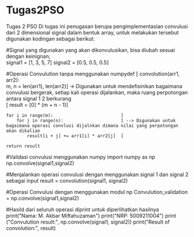 # Tugas2PSO
 Tugas 2 PSO 
Di tugas ini penugasan berupa pengimplementasian convulusi dari 2 dimensional signal dalam bentuk array, untuk melakukan tersebut digunakan kodingan sebagai berikut: 

#Signal yang digunakan yang akan dikonvulusikan, bisa diubah sesuai dengan keinignan;  
signal1 = [1, 3, 5, 7]
signal2 = [0.5, 0.5, 0.5]

#Operasi Convulution tanpa menggunakan numpydef 
 [   convolution(arr1, arr2):    
    m, n = len(arr1), len(arr2)]  -> Digunakan untuk mendefisinikan bagaimana convulusi bergerak, setiap kali operasi dijalankan, maka ruang perpotongan antara signal 1                                     2 berkurang  
   [ result = [0] * (m + n - 1)]  

    for i in range(m):                          ]
        for j in range(n):                      ] --> Digunakan untuk bagaimana operasi convlusi dijalnkan dimana nilai yang perpotongan akan dikalian
            result[i + j] += arr1[i] * arr2[j]  ]

    return result

#Validasi convulusi menggunakan numpy 
import numpy as np
np.convolve(signal1,signal2)

#Menjalankan operasi convulusi dengan menggunakan signal 1 dan signal 2 sebagai input
result = convolution(signal1, signal2)

#Operasi Convulusi dengan menggunakan modul np
Convulution_validation = np.convolve(signal1,signal2)

#Hasild dari seluruh operasi diprint untuk diperlihatkan hasilnya
print("Nama: M. Akbar Miftahuzaman")
print("NRP: 5009211004")
print ("Convulution result:", np.convolve(signal1, signal2))
print("Result of convolution:", result)
